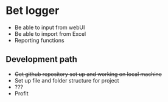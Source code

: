 # Bet logger

- Be able to input from webUI
- Be able to import from Excel
- Reporting functions

## Development path

- ~~Get github repository set up and working on local machine~~
- Set up file and folder structure for project
- ???
- Profit
